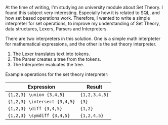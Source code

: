 At the time of writing, I'm studying an university module about Set Theory. I found this subject very interesting. Especially how it is related to SQL, and how set based operations work.
Therefore, I wanted to write a simple interpreter for set operations, to improve my understanding of Set Theory, data structures, Lexers, Parsers and Interpreters.

There are two interpreters in this solution. One is a simple math interpteter for mathematical expressions, and the other is the set theory interpreter.

1.  The Lexer translates text into tokens.
2.  The Parser creates a tree from the tokens.
3.  The Interpreter evaluates the tree.

Example operations for the set theory interpreter:

| Expression    | Result |
| -------- | ------- |
| `{1,2,3} \union {3,4,5}` | `{1,2,3,4,5}` |
| `{1,2,3} \intersect {3,4,5}` | `{3}` |
| `{1,2,3} \diff {3,4,5}` | `{1,2}` |
| `{1,2,3} \symdiff {3,4,5}` | `{1,2,4,5}` |
